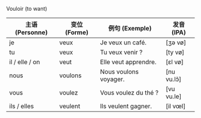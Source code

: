 Vouloir (to want)

| 主语 (Personne) | 变位 (Forme) | 例句 (Exemple) | 发音 (IPA) |
|------------------|---------------|---------------------------|-------------|
| je               | veux          | Je veux un café.          | [ʒə vø]     |
| tu               | veux          | Tu veux venir ?           | [ty vø]     |
| il / elle / on   | veut          | Elle veut apprendre.      | [ɛl vø]     |
| nous             | voulons       | Nous voulons voyager.     | [nu vu.lɔ̃] |
| vous             | voulez        | Vous voulez du thé ?      | [vu vu.le]  |
| ils / elles      | veulent       | Ils veulent gagner.       | [il vœl]    |
